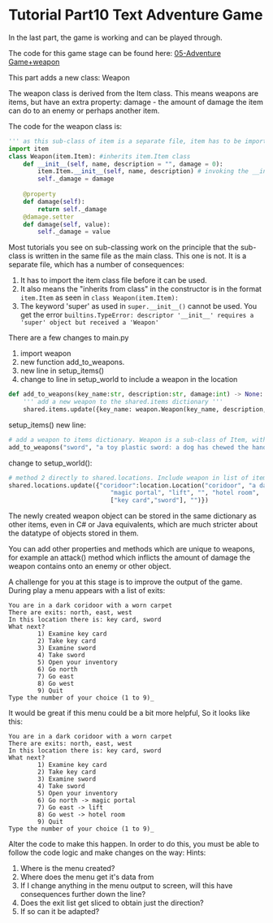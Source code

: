 <h1>Tutorial Part10 Text Adventure Game </h1>

In the last part, the game is working and can be played through.

The code for this game stage can be found here: [05-Adventure Game+weapon](/Python/OOP/05-Adventure%20Game%2Bweapon)

This part adds a new class: Weapon

The weapon class is derived from the Item class. This means weapons are items, but have an extra property: damage - the amount of damage the item can do to an enemy or perhaps another item.

The code for the weapon class is:
```python
''' as this sub-class of item is a separate file, item has to be imported '''
import item
class Weapon(item.Item): #inherits item.Item class
	def __init__(self, name, description = "", damage = 0):
		item.Item.__init__(self, name, description)	# invoking the __init__ of the parent class	
		self._damage = damage
		
	@property
	def damage(self):
		return self._damage
	@damage.setter
	def damage(self, value):
		self._damage = value	

```
Most tutorials you see on sub-classing work on the principle that the sub-class is written in the same file as the main class. This one is not. It is a separate file, which has a number of consequences:
1. It has to import the item class file before it can be used.
2. It also means the "inherits from class" in the constructor is in the format `item.Item` as seen in `class Weapon(item.Item):`
3. The keyword 'super' as used in `super.__init__()` cannot be used. You get the error `builtins.TypeError: descriptor '__init__' requires a 'super' object but received a 'Weapon'`

There are a few changes to main.py
1. import weapon
2. new function add_to_weapons.
3. new line in setup_items()
4. change to line in setup_world to include a weapon in the location

```python
def add_to_weapons(key_name:str, description:str, damage:int) -> None:
	''' add a new weapon to the shared.items dictionary '''
	shared.items.update({key_name: weapon.Weapon(key_name, description, damage)})
```

setup_items() new line:

```python
# add a weapon to items dictionary. Weapon is a sub-class of Item, with damage
add_to_weapons("sword", "a toy plastic sword: a dog has chewed the handle..Yuk!", 25)
```

change to setup_world():
```python
# method 2 directly to shared.locations. Include weapon in list of items
shared.locations.update({"coridoor":location.Location("coridoor", "a dark coridoor with a worn carpet",
							"magic portal", "lift", "", "hotel room",
							["key card","sword"], "")})
```

The newly created weapon object can be stored in the same dictionary as other items, even in C# or Java equivalents, which are much stricter about the datatype of objects stored in them.

You can add other properties and methods which are unique to weapons, for example an attack() method which inflicts the amount of damage the weapon contains onto an enemy or other object.


A challenge for you at this stage is to improve the output of the game. During play a menu appears with a list of exits:
```
You are in a dark coridoor with a worn carpet
There are exits: north, east, west
In this location there is: key card, sword
What next?
        1) Examine key card
        2) Take key card
        3) Examine sword
        4) Take sword
        5) Open your inventory
        6) Go north
        7) Go east
        8) Go west
        9) Quit
Type the number of your choice (1 to 9)_
```

It would be great if this menu could be a bit more helpful, So it looks like this:
```
You are in a dark coridoor with a worn carpet
There are exits: north, east, west
In this location there is: key card, sword
What next?
        1) Examine key card
        2) Take key card
        3) Examine sword
        4) Take sword
        5) Open your inventory
        6) Go north -> magic portal
        7) Go east -> lift
        8) Go west -> hotel room
        9) Quit
Type the number of your choice (1 to 9)_

```

Alter the code to make this happen.
In order to do this, you must be able to follow the code logic and make changes on the way:
Hints:

1. Where is the menu created?
2. Where does the menu get it's data from
3. If I change anything in the menu output to screen, will this have consequences further down the line?
4. Does the exit list get sliced to obtain just the direction?
5. If so can it be adapted?
